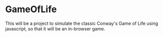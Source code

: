 GameOfLife
====

This will be a project to simulate the classic Conway's Game of Life using javascript, so that it will be an in-browser game.
